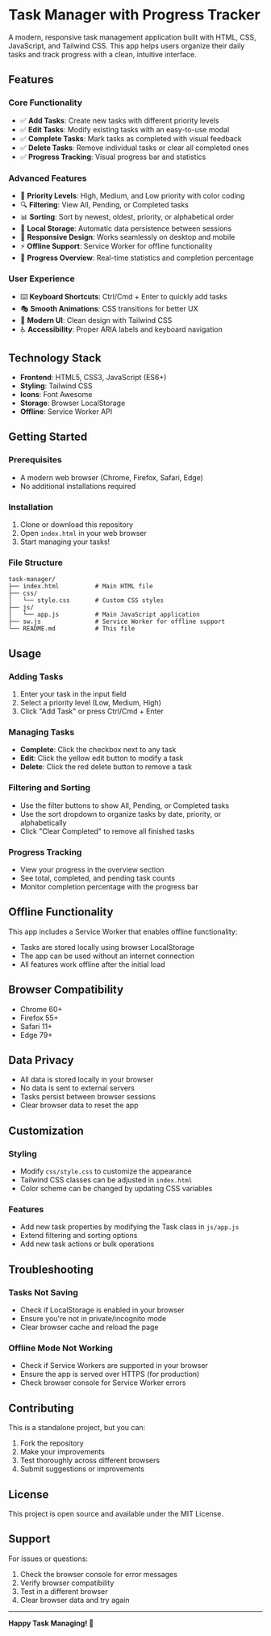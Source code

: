 # Task Manager with Progress Tracker

A modern, responsive task management application built with HTML, CSS, JavaScript, and Tailwind CSS. This app helps users organize their daily tasks and track progress with a clean, intuitive interface.

## Features

### Core Functionality
- ✅ **Add Tasks**: Create new tasks with different priority levels
- ✅ **Edit Tasks**: Modify existing tasks with an easy-to-use modal
- ✅ **Complete Tasks**: Mark tasks as completed with visual feedback
- ✅ **Delete Tasks**: Remove individual tasks or clear all completed ones
- ✅ **Progress Tracking**: Visual progress bar and statistics

### Advanced Features
- 🎨 **Priority Levels**: High, Medium, and Low priority with color coding
- 🔍 **Filtering**: View All, Pending, or Completed tasks
- 📊 **Sorting**: Sort by newest, oldest, priority, or alphabetical order
- 💾 **Local Storage**: Automatic data persistence between sessions
- 📱 **Responsive Design**: Works seamlessly on desktop and mobile
- ⚡ **Offline Support**: Service Worker for offline functionality
- 🎯 **Progress Overview**: Real-time statistics and completion percentage

### User Experience
- ⌨️ **Keyboard Shortcuts**: Ctrl/Cmd + Enter to quickly add tasks
- 🎭 **Smooth Animations**: CSS transitions for better UX
- 🎨 **Modern UI**: Clean design with Tailwind CSS
- ♿ **Accessibility**: Proper ARIA labels and keyboard navigation

## Technology Stack

- **Frontend**: HTML5, CSS3, JavaScript (ES6+)
- **Styling**: Tailwind CSS
- **Icons**: Font Awesome
- **Storage**: Browser LocalStorage
- **Offline**: Service Worker API

## Getting Started

### Prerequisites
- A modern web browser (Chrome, Firefox, Safari, Edge)
- No additional installations required

### Installation
1. Clone or download this repository
2. Open `index.html` in your web browser
3. Start managing your tasks!

### File Structure
```
task-manager/
├── index.html          # Main HTML file
├── css/
│   └── style.css       # Custom CSS styles
├── js/
│   └── app.js          # Main JavaScript application
├── sw.js               # Service Worker for offline support
└── README.md           # This file
```

## Usage

### Adding Tasks
1. Enter your task in the input field
2. Select a priority level (Low, Medium, High)
3. Click "Add Task" or press Ctrl/Cmd + Enter

### Managing Tasks
- **Complete**: Click the checkbox next to any task
- **Edit**: Click the yellow edit button to modify a task
- **Delete**: Click the red delete button to remove a task

### Filtering and Sorting
- Use the filter buttons to show All, Pending, or Completed tasks
- Use the sort dropdown to organize tasks by date, priority, or alphabetically
- Click "Clear Completed" to remove all finished tasks

### Progress Tracking
- View your progress in the overview section
- See total, completed, and pending task counts
- Monitor completion percentage with the progress bar

## Offline Functionality

This app includes a Service Worker that enables offline functionality:
- Tasks are stored locally using browser LocalStorage
- The app can be used without an internet connection
- All features work offline after the initial load

## Browser Compatibility

- Chrome 60+
- Firefox 55+
- Safari 11+
- Edge 79+

## Data Privacy

- All data is stored locally in your browser
- No data is sent to external servers
- Tasks persist between browser sessions
- Clear browser data to reset the app

## Customization

### Styling
- Modify `css/style.css` to customize the appearance
- Tailwind CSS classes can be adjusted in `index.html`
- Color scheme can be changed by updating CSS variables

### Features
- Add new task properties by modifying the Task class in `js/app.js`
- Extend filtering and sorting options
- Add new task actions or bulk operations

## Troubleshooting

### Tasks Not Saving
- Check if LocalStorage is enabled in your browser
- Ensure you're not in private/incognito mode
- Clear browser cache and reload the page

### Offline Mode Not Working
- Check if Service Workers are supported in your browser
- Ensure the app is served over HTTPS (for production)
- Check browser console for Service Worker errors

## Contributing

This is a standalone project, but you can:
1. Fork the repository
2. Make your improvements
3. Test thoroughly across different browsers
4. Submit suggestions or improvements

## License

This project is open source and available under the MIT License.

## Support

For issues or questions:
1. Check the browser console for error messages
2. Verify browser compatibility
3. Test in a different browser
4. Clear browser data and try again

---

**Happy Task Managing! 🎯**